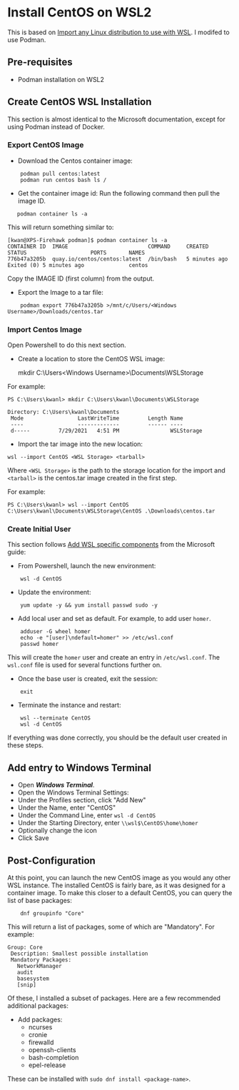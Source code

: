 # Install CentOS on WSL2

This is based on [Import any Linux distribution to use with WSL](https://docs.microsoft.com/en-us/windows/wsl/use-custom-distro?WT.mc_id=windows-c9-niner). I modifed to use Podman.

## Pre-requisites

* Podman installation on WSL2

## Create CentOS WSL Installation

This section is almost identical to the Microsoft documentation, except for using Podman instead of Docker. 

### Export CentOS Image
* Download the Centos container image:

```shell
    podman pull centos:latest
    podman run centos bash ls /
```
* Get the container image id:
Run the following command then pull the image ID. 

```shell
   podman container ls -a
```

This will return something similar to:

```shell
[kwan@XPS-Firehawk podman]$ podman container ls -a
CONTAINER ID  IMAGE                         COMMAND     CREATED        STATUS                    PORTS       NAMES
776b47a3205b  quay.io/centos/centos:latest  /bin/bash   5 minutes ago  Exited (0) 5 minutes ago              centos
```

Copy the IMAGE ID (first column) from the output.

* Export the Image to a tar file:

```shell
    podman export 776b47a3205b >/mnt/c/Users/<Windows Username>/Downloads/centos.tar
```
### Import Centos Image

Open Powershell to do this next section.

* Create a location to store the CentOS WSL image:

   mkdir C:\Users\<Windows Username>\Documents\WSLStorage

For example:

```shell
PS C:\Users\kwanl> mkdir C:\Users\kwanl\Documents\WSLStorage 

Directory: C:\Users\kwanl\Documents
 Mode                 LastWriteTime         Length Name 
 ----                 -------------         ------ ----
 d-----         7/29/2021   4:51 PM                WSLStorage
```

* Import the tar image into the new location:

```
wsl --import CentOS <WSL Storage> <tarball>
```
Where ```<WSL Storage>``` is the path to the storage location for the import and ```<tarball>``` is the centos.tar image created in the first step.

For example:

```shell
PS C:\Users\kwanl> wsl --import CentOS C:\Users\kwanl\Documents\WSLStorage\CentOS .\Downloads\centos.tar
```

### Create Initial User

This section follows [Add WSL specific components](https://docs.microsoft.com/en-us/windows/wsl/use-custom-distro?WT.mc_id=windows-c9-niner#add-wsl-specific-components-like-a-default-user) from the Microsoft guide:

* From Powershell, launch the new environment:

```shell
    wsl -d CentOS
```

* Update the environment:

```shell
    yum update -y && yum install passwd sudo -y 
```

* Add local user and set as default. For example, to add user ```homer```.

```shell
    adduser -G wheel homer
    echo -e "[user]\ndefault=homer" >> /etc/wsl.conf
    passwd homer
```

This will create the ```homer``` user and create an entry in ```/etc/wsl.conf```. The ```wsl.conf``` file is used for several functions further on.

* Once the base user is created, exit the session:

```shell
    exit
```

* Terminate the instance and restart:

```
    wsl --terminate CentOS
    wsl -d CentOS
```
If everything was done correctly, you should be the default user created in these steps.

## Add entry to Windows Terminal

* Open ***Windows Terminal***.
* Open the Windows Terminal Settings:
* Under the Profiles section, click "Add New"
* Under the Name, enter "CentOS"
* Under the Command Line, enter ```wsl -d CentOS```
* Under the Starting Directory, enter ```\\wsl$\CentOS\home\homer```
* Optionally change the icon
* Click Save

## Post-Configuration

At this point, you can launch the new CentOS image as you would any other WSL instance. The installed CentOS is fairly bare, as it was designed for a container image. To make this closer to a default CentOS, you can query the list of base packages:

```shell
    dnf groupinfo "Core" 
```

This will return a list of packages, some of which are "Mandatory". For example:

```shell
Group: Core
 Description: Smallest possible installation
 Mandatory Packages:
   NetworkManager
   audit
   basesystem
   [snip]
```

Of these, I installed a subset of packages. Here are a few recommended additional packages:

* Add packages:
  - ncurses
  - cronie
  - firewalld
  - openssh-clients
  - bash-completion
  - epel-release

These can be installed with ```sudo dnf install <package-name>```.



